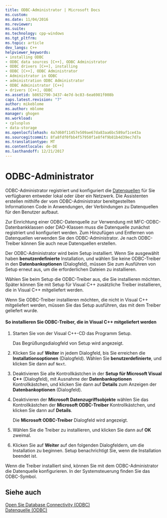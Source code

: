 ```yaml
---
title: ODBC-Administrator | Microsoft Docs
ms.custom: 
ms.date: 11/04/2016
ms.reviewer: 
ms.suite: 
ms.technology: cpp-windows
ms.tgt_pltfrm: 
ms.topic: article
dev_langs: C++
helpviewer_keywords:
- installing ODBC
- ODBC data sources [C++], ODBC Administrator
- ODBC drivers [C++], installing
- ODBC [C++], ODBC Administrator
- Administrator in ODBC
- administration ODBC Administrator
- ODBC Administrator [C++]
- drivers [C++], ODBC
ms.assetid: b8652790-3437-4e7d-bc83-6ea6981f008b
caps.latest.revision: "7"
author: mikeblome
ms.author: mblome
manager: ghogen
ms.workload:
- cplusplus
- data-storage
ms.openlocfilehash: 4a7d60f11457e509ae67da83aa6bc589af1ce43a
ms.sourcegitcommit: 8fa8fdf0fbb4f57950f1e8f4f9b81b4d39ec7d7a
ms.translationtype: MT
ms.contentlocale: de-DE
ms.lasthandoff: 12/21/2017
---
```

# <a name="odbc-administrator"></a>ODBC-Administrator
ODBC-Administrator registriert und konfiguriert die [Datenquellen](../../data/odbc/data-source-odbc.md) für Sie verfügbaren entweder lokal oder über ein Netzwerk. Die Assistenten erstellen mithilfe der vom ODBC-Administrator bereitgestellten Informationen Code in Anwendungen, der Verbindungen zu Datenquellen für den Benutzer aufbaut.  
  
 Zur Einrichtung einer ODBC-Datenquelle zur Verwendung mit MFC-ODBC-Datenbankklassen oder DAO-Klassen muss die Datenquelle zunächst registriert und konfiguriert werden. Zum Hinzufügen und Entfernen von Datenquellen verwenden Sie den ODBC-Administrator. Je nach ODBC-Treiber können Sie auch neue Datenquellen erstellen.  
  
 Der ODBC-Administrator wird beim Setup installiert. Wenn Sie ausgewählt haben **benutzerdefinierte** Installation, und wählen Sie keine ODBC-Treiber in den **Datenbankoptionen** (Dialogfeld), müssen Sie zum Ausführen von Setup erneut aus, um die erforderlichen Dateien zu installieren.  
  
 Wählen Sie beim Setup die ODBC-Treiber aus, die Sie installieren möchten. Später können Sie mit Setup für Visual C++ zusätzliche Treiber installieren, die in Visual C++ mitgeliefert werden.  
  
 Wenn Sie ODBC-Treiber installieren möchten, die nicht in Visual C++ mitgeliefert werden, müssen Sie das Setup ausführen, das mit dem Treiber geliefert wurde.  
  
#### <a name="to-install-odbc-drivers-that-ship-with-visual-c"></a>So installieren Sie ODBC-Treiber, die in Visual C++ mitgeliefert werden  
  
1.  Starten Sie von der Visual C++-CD das Programm Setup.  
  
     Das Begrüßungsdialogfeld von Setup wird angezeigt.  
  
2.  Klicken Sie auf **Weiter** in jedem Dialogfeld, bis Sie erreichen die **Installationsoptionen** (Dialogfeld). Wählen Sie **benutzerdefinierte**, und klicken Sie dann auf `Next`.  
  
3.  Deaktivieren Sie alle Kontrollkästchen in der **Setup für Microsoft Visual C++** (Dialogfeld), mit Ausnahme der **Datenbankoptionen** Kontrollkästchen, und klicken Sie dann auf **Details** zum Anzeigen der **Datenbankoptionen** (Dialogfeld).  
  
4.  Deaktivieren der **Microsoft Datenzugriffsobjekte** wählen Sie das Kontrollkästchen der **Microsoft ODBC-Treiber** Kontrollkästchen, und klicken Sie dann auf **Details**.  
  
     Die **Microsoft ODBC-Treiber** Dialogfeld wird angezeigt.  
  
5.  Wählen Sie die Treiber zu installieren, und klicken Sie dann auf **OK** zweimal.  
  
6.  Klicken Sie auf **Weiter** auf den folgenden Dialogfeldern, um die Installation zu beginnen. Setup benachrichtigt Sie, wenn die Installation beendet ist.  
  
 Wenn die Treiber installiert sind, können Sie mit dem ODBC-Administrator die Datenquelle konfigurieren. In der Systemsteuerung finden Sie das ODBC-Symbol.  
  
## <a name="see-also"></a>Siehe auch  
 [Open Sie Database Connectivity (ODBC)](../../data/odbc/open-database-connectivity-odbc.md)   
 [Datenquelle (ODBC)](../../data/odbc/data-source-odbc.md)
